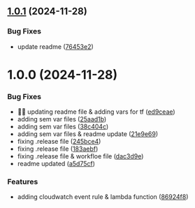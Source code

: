 ## [1.0.1](https://github.com/rishabNeu/aws-compliance/compare/v1.0.0...v1.0.1) (2024-11-28)


### Bug Fixes

* update readme ([76453e2](https://github.com/rishabNeu/aws-compliance/commit/76453e20f9259ba661f20d9f5978a3cb5000e6a3))

# 1.0.0 (2024-11-28)


### Bug Fixes

* 🥷🏻 updating readme file & adding vars for tf ([ed9ceae](https://github.com/rishabNeu/aws-compliance/commit/ed9ceae9b8a976b3ca5ad5ebd0ec50136a5aaddb))
* adding sem var files ([25aad1b](https://github.com/rishabNeu/aws-compliance/commit/25aad1b4d3c959da2ad30d77e9e1f5d7d5e61566))
* adding sem var files ([38c404c](https://github.com/rishabNeu/aws-compliance/commit/38c404c7ae25a3fae6eac7ba00e0cdd858ca3e45))
* adding sem var files & readme update ([21e9e69](https://github.com/rishabNeu/aws-compliance/commit/21e9e69f4b9eef8d529dcfd63b91af711ed14979))
* fixing .release file ([245bce4](https://github.com/rishabNeu/aws-compliance/commit/245bce447b5d45ed4ec85fbdacd21c9aeecd2283))
* fixing .release file ([183aebf](https://github.com/rishabNeu/aws-compliance/commit/183aebf02196e115985a33886f153e68b2cdaacf))
* fixing .release file & workfloe file ([dac3d9e](https://github.com/rishabNeu/aws-compliance/commit/dac3d9e915dff324ffb91b9fcd5d0f2f06d23106))
* readme updated ([a5d75cf](https://github.com/rishabNeu/aws-compliance/commit/a5d75cfc6cf83d4ac6e12953ab7d9866505c6387))


### Features

* adding cloudwatch event rule & lambda function ([86924f8](https://github.com/rishabNeu/aws-compliance/commit/86924f8b8a0950272fcac3580ba4fa171861bb10))
